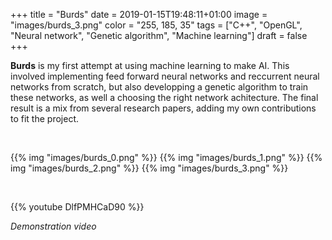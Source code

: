 +++
title = "Burds"
date = 2019-01-15T19:48:11+01:00
image = "images/burds_3.png"
color = "255, 185, 35"
tags = ["C++", "OpenGL", "Neural network", "Genetic algorithm", "Machine learning"]
draft = false
+++

**Burds** is my first attempt at using machine learning to make AI. This involved implementing feed forward neural networks and reccurrent neural networks from scratch, but also developping a genetic algorithm to train these networks, as well a choosing the right network achitecture.
The final result is a mix from several research papers, adding my own contributions to fit the project.

<br>

{{% img "images/burds_0.png" %}}
{{% img "images/burds_1.png" %}}
{{% img "images/burds_2.png" %}}
{{% img "images/burds_3.png" %}}

<br>

{{% youtube DlfPMHCaD90 %}}

*Demonstration video*